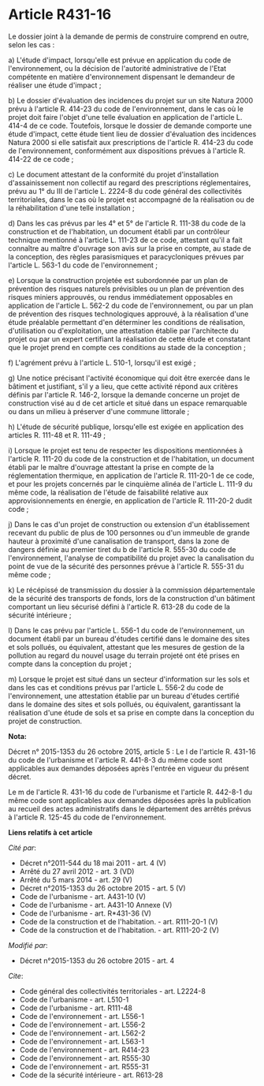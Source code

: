 # Article R431-16

Le dossier joint à la demande de permis de construire comprend en outre, selon les cas : 

a) L'étude d'impact, lorsqu'elle est prévue en application du code de l'environnement, ou la décision de l'autorité
administrative de l'Etat compétente en matière d'environnement dispensant le demandeur de réaliser une étude d'impact ; 

b) Le dossier d'évaluation des incidences du projet sur un site Natura 2000 prévu à l'article R. 414-23 du code de
l'environnement, dans le cas où le projet doit faire l'objet d'une telle évaluation en application de l'article L. 414-4 de
ce code. Toutefois, lorsque le dossier de demande comporte une étude d'impact, cette étude tient lieu de dossier d'évaluation
des incidences Natura 2000 si elle satisfait aux prescriptions de l'article R. 414-23 du code de l'environnement,
conformément aux dispositions prévues à l'article R. 414-22 de ce code ; 

c) Le document attestant de la conformité du projet d'installation d'assainissement non collectif au regard des prescriptions
réglementaires, prévu au 1° du III de l'article L. 2224-8 du code général des collectivités territoriales, dans le cas où le
projet est accompagné de la réalisation ou de la réhabilitation d'une telle installation ; 

d) Dans les cas prévus par les 4° et 5° de l'article R. 111-38 du code de la construction et de l'habitation, un document
établi par un contrôleur technique mentionné à l'article L. 111-23 de ce code, attestant qu'il a fait connaître au maître
d'ouvrage son avis sur la prise en compte, au stade de la conception, des règles parasismiques et paracycloniques prévues par
l'article L. 563-1 du code de l'environnement ; 

e) Lorsque la construction projetée est subordonnée par un plan de prévention des risques naturels prévisibles ou un plan de
prévention des risques miniers approuvés, ou rendus immédiatement opposables en application de l'article L. 562-2 du code de
l'environnement, ou par un plan de prévention des risques technologiques approuvé, à la réalisation d'une étude préalable
permettant d'en déterminer les conditions de réalisation, d'utilisation ou d'exploitation, une attestation établie par
l'architecte du projet ou par un expert certifiant la réalisation de cette étude et constatant que le projet prend en compte
ces conditions au stade de la conception ; 

f) L'agrément prévu à l'article L. 510-1, lorsqu'il est exigé ; 

g) Une notice précisant l'activité économique qui doit être exercée dans le bâtiment et justifiant, s'il y a lieu, que cette
activité répond aux critères définis par l'article R. 146-2, lorsque la demande concerne un projet de construction visé au d
de cet article et situé dans un espace remarquable ou dans un milieu à préserver d'une commune littorale ; 

h) L'étude de sécurité publique, lorsqu'elle est exigée en application des articles R. 111-48 et R. 111-49 ; 

i) Lorsque le projet est tenu de respecter les dispositions mentionnées à l'article R. 111-20 du code de la construction et
de l'habitation, un document établi par le maître d'ouvrage attestant la prise en compte de la réglementation thermique, en
application de l'article R. 111-20-1 de ce code, et pour les projets concernés par le cinquième alinéa de l'article L. 111-9
du même code, la réalisation de l'étude de faisabilité relative aux approvisionnements en énergie, en application de
l'article R. 111-20-2 dudit code ; 

j) Dans le cas d'un projet de construction ou extension d'un établissement recevant du public de plus de 100 personnes ou
d'un immeuble de grande hauteur à proximité d'une canalisation de transport, dans la zone de dangers définie au premier tiret
du b de l'article R. 555-30 du code de l'environnement, l'analyse de compatibilité du projet avec la canalisation du point de
vue de la sécurité des personnes prévue à l'article R. 555-31 du même code ; 

k) Le récépissé de transmission du dossier à la commission départementale de la sécurité des transports de fonds, lors de la
construction d'un bâtiment comportant un lieu sécurisé défini à l'article R. 613-28 du code de la sécurité intérieure ; 

l) Dans le cas prévu par l'article L. 556-1 du code de l'environnement, un document établi par un bureau d'études certifié
dans le domaine des sites et sols pollués, ou équivalent, attestant que les mesures de gestion de la pollution au regard du
nouvel usage du terrain projeté ont été prises en compte dans la conception du projet ; 

m) Lorsque le projet est situé dans un secteur d'information sur les sols et dans les cas et conditions prévus par l'article
L. 556-2 du code de l'environnement, une attestation établie par un bureau d'études certifié dans le domaine des sites et
sols pollués, ou équivalent, garantissant la réalisation d'une étude de sols et sa prise en compte dans la conception du
projet de construction.

**Nota:**

Décret n° 2015-1353 du 26 octobre 2015, article 5 : Le l de l'article R. 431-16 du code de l'urbanisme et l'article R.
441-8-3 du même code sont applicables aux demandes déposées après l'entrée en vigueur du présent décret.

Le m de l'article R. 431-16 du code de l'urbanisme et l'article R. 442-8-1 du même code sont applicables aux demandes
déposées après la publication au recueil des actes administratifs dans le département des arrêtés prévus à l'article R.
125-45 du code de l'environnement.

**Liens relatifs à cet article**

_Cité par_:

  - Décret n°2011-544 du 18 mai 2011 - art. 4 (V)
  - Arrêté du 27 avril 2012 - art. 3 (VD)
  - Arrêté du 5 mars 2014 - art. 29 (V)
  - Décret n°2015-1353 du 26 octobre 2015 - art. 5 (V)
  - Code de l'urbanisme - art. A431-10 (V)
  - Code de l'urbanisme - art. A431-10 Annexe (V)
  - Code de l'urbanisme - art. R*431-36 (V)
  - Code de la construction et de l'habitation. - art. R111-20-1 (V)
  - Code de la construction et de l'habitation. - art. R111-20-2 (V)

_Modifié par_:

  - Décret n°2015-1353 du 26 octobre 2015 - art. 4

_Cite_:

  - Code général des collectivités territoriales - art. L2224-8
  - Code de l'urbanisme - art. L510-1
  - Code de l'urbanisme - art. R111-48
  - Code de l'environnement - art. L556-1
  - Code de l'environnement - art. L556-2
  - Code de l'environnement - art. L562-2
  - Code de l'environnement - art. L563-1
  - Code de l'environnement - art. R414-23
  - Code de l'environnement - art. R555-30
  - Code de l'environnement - art. R555-31
  - Code de la sécurité intérieure - art. R613-28
